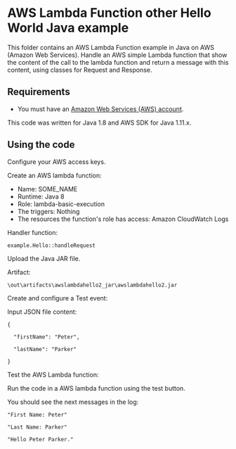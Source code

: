 # AWS Lambda Function other Hello World Java example

This folder contains an AWS Lambda Function example in Java on AWS (Amazon Web Services).
Handle an AWS simple Lambda function that show the content of the call to the lambda function and return a message with this content,
using classes for Request and Response.




## Requirements

* You must have an [Amazon Web Services (AWS) account](http://aws.amazon.com/).

This code was written for Java 1.8 and AWS SDK for Java 1.11.x.




## Using the code

Configure your AWS access keys.

Create an AWS lambda function:
* Name: SOME_NAME
* Runtime: Java 8
* Role: lambda-basic-execution
* The triggers: Nothing
* The resources the function's role has access: Amazon CloudWatch Logs

Handler function:

```
example.Hello::handleRequest
```

Upload the Java JAR file.

Artifact: 

```
\out\artifacts\awslambdahello2_jar\awslambdahello2.jar
```

Create and configure a Test event:

Input JSON file content:

```
{

  "firstName": "Peter",

  "lastName": "Parker"

}
```

Test the AWS Lambda function:

Run the code in a AWS lambda function using the test button.

You should see the next messages in the log:

```
"First Name: Peter"

"Last Name: Parker"

"Hello Peter Parker."
```
